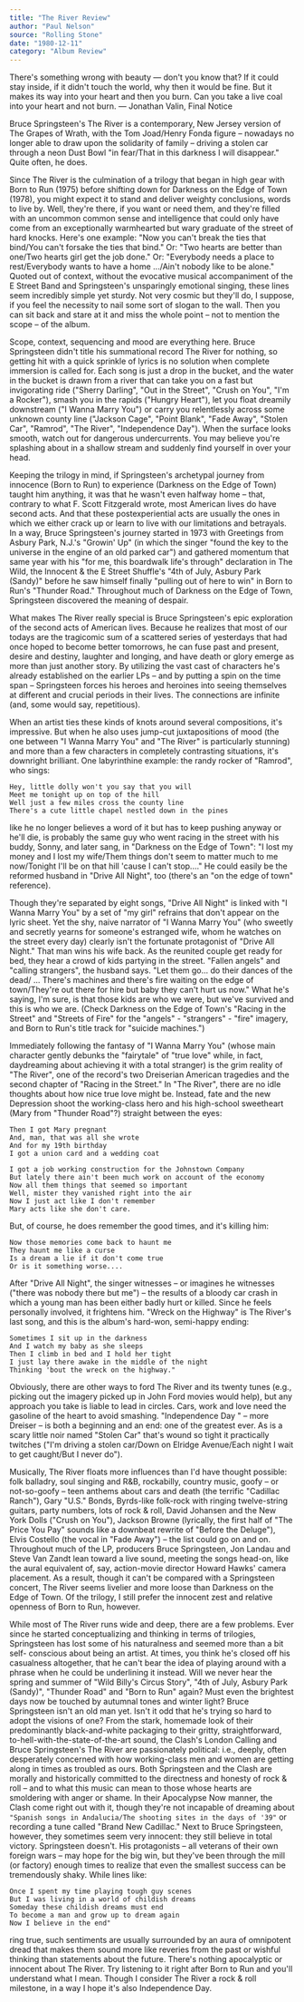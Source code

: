 ```yaml
---
title: "The River Review"
author: "Paul Nelson"
source: "Rolling Stone"
date: "1980-12-11"
category: "Album Review"
---
```


There's something wrong with beauty — don't you know that? If it could stay inside, if it didn't touch the world, why then it would be fine. But it makes its way into your heart and then you burn. Can you take a live coal into your heart and not burn. — Jonathan Valin, Final Notice

Bruce Springsteen's The River is a contemporary, New Jersey version of The Grapes of Wrath, with the Tom Joad/Henry Fonda figure – nowadays no longer able to draw upon the solidarity of family – driving a stolen car through a neon Dust Bowl "in fear/That in this darkness I will disappear." Quite often, he does.

Since The River is the culmination of a trilogy that began in high gear with Born to Run (1975) before shifting down for Darkness on the Edge of Town (1978), you might expect it to stand and deliver weighty conclusions, words to live by. Well, they're there, if you want or need them, and they're filled with an uncommon common sense and intelligence that could only have come from an exceptionally warmhearted but wary graduate of the street of hard knocks. Here's one example: "Now you can't break the ties that bind/You can't forsake the ties that bind." Or: "Two hearts are better than one/Two hearts girl get the job done." Or: "Everybody needs a place to rest/Everybody wants to have a home .../Ain't nobody like to be alone." Quoted out of context, without the evocative musical accompaniment of the E Street Band and Springsteen's unsparingly emotional singing, these lines seem incredibly simple yet sturdy. Not very cosmic but they'll do, I suppose, if you feel the necessity to nail some sort of slogan to the wall. Then you can sit back and stare at it and miss the whole point – not to mention the scope – of the album.

Scope, context, sequencing and mood are everything here. Bruce Springsteen didn't title his summational record The River for nothing, so getting hit with a quick sprinkle of lyrics is no solution when complete immersion is called for. Each song is just a drop in the bucket, and the water in the bucket is drawn from a river that can take you on a fast but invigorating ride ("Sherry Darling", "Out in the Street", "Crush on You", "I'm a Rocker"), smash you in the rapids ("Hungry Heart"), let you float dreamily downstream ("I Wanna Marry You") or carry you relentlessly across some unknown county line ("Jackson Cage", "Point Blank", "Fade Away", "Stolen Car", "Ramrod", "The River", "Independence Day"). When the surface looks smooth, watch out for dangerous undercurrents. You may believe you're splashing about in a shallow stream and suddenly find yourself in over your head.

Keeping the trilogy in mind, if Springsteen's archetypal journey from innocence (Born to Run) to experience (Darkness on the Edge of Town) taught him anything, it was that he wasn't even halfway home – that, contrary to what F. Scott Fitzgerald wrote, most American lives do have second acts. And that these postexperiential acts are usually the ones in which we either crack up or learn to live with our limitations and betrayals. In a way, Bruce Springsteen's journey started in 1973 with Greetings from Asbury Park, N.J.'s "Growin' Up" (in which the singer "found the key to the universe in the engine of an old parked car") and gathered momentum that same year with his "for me, this boardwalk life's through" declaration in The Wild, the Innocent & the E Street Shuffle's "4th of July, Asbury Park (Sandy)" before he saw himself finally "pulling out of here to win" in Born to Run's "Thunder Road." Throughout much of Darkness on the Edge of Town, Springsteen discovered the meaning of despair.

What makes The River really special is Bruce Springsteen's epic exploration of the second acts of American lives. Because he realizes that most of our todays are the tragicomic sum of a scattered series of yesterdays that had once hoped to become better tomorrows, he can fuse past and present, desire and destiny, laughter and longing, and have death or glory emerge as more than just another story. By utilizing the vast cast of characters he's already established on the earlier LPs – and by putting a spin on the time span – Springsteen forces his heroes and heroines into seeing themselves at different and crucial periods in their lives. The connections are infinite (and, some would say, repetitious).

When an artist ties these kinds of knots around several compositions, it's impressive. But when he also uses jump-cut juxtapositions of mood (the one between "I Wanna Marry You" and "The River" is particularly stunning) and more than a few characters in completely contrasting situations, it's downright brilliant. One labyrinthine example: the randy rocker of "Ramrod", who sings:

```
Hey, little dolly won't you say that you will
Meet me tonight up on top of the hill
Well just a few miles cross the county line
There's a cute little chapel nestled down in the pines
```

like he no longer believes a word of it but has to keep pushing anyway or he'll die, is probably the same guy who went racing in the street with his buddy, Sonny, and later sang, in "Darkness on the Edge of Town": "I lost my money and I lost my wife/Them things don't seem to matter much to me now/Tonight I'll be on that hill 'cause I can't stop...." He could easily be the reformed husband in "Drive All Night", too (there's an "on the edge of town" reference).

Though they're separated by eight songs, "Drive All Night" is linked with "I Wanna Marry You" by a set of "my girl" refrains that don't appear on the lyric sheet. Yet the shy, naive narrator of "I Wanna Marry You" (who sweetly and secretly yearns for someone's estranged wife, whom he watches on the street every day) clearly isn't the fortunate protagonist of "Drive All Night." That man wins his wife back. As the reunited couple get ready for bed, they hear a crowd of kids partying in the street. "Fallen angels" and "calling strangers", the husband says. "Let them go... do their dances of the dead/ ... There's machines and there's fire waiting on the edge of town/They're out there for hire but baby they can't hurt us now." What he's saying, I'm sure, is that those kids are who we were, but we've survived and this is who we are. (Check Darkness on the Edge of Town's "Racing in the Street" and "Streets of Fire" for the "angels" - "strangers" - "fire" imagery, and Born to Run's title track for "suicide machines.")

Immediately following the fantasy of "I Wanna Marry You" (whose main character gently debunks the "fairytale" of "true love" while, in fact, daydreaming about achieving it with a total stranger) is the grim reality of "The River", one of the record's two Dreiserian American tragedies and the second chapter of "Racing in the Street." In "The River", there are no idle thoughts about how nice true love might be. Instead, fate and the new Depression shoot the working-class hero and his high-school sweetheart (Mary from "Thunder Road"?) straight between the eyes:

```
Then I got Mary pregnant
And, man, that was all she wrote
And for my 19th birthday
I got a union card and a wedding coat
```

```
I got a job working construction for the Johnstown Company
But lately there ain't been much work on account of the economy
Now all them things that seemed so important
Well, mister they vanished right into the air
Now I just act like I don't remember
Mary acts like she don't care.
```

But, of course, he does remember the good times, and it's killing him:

```
Now those memories come back to haunt me
They haunt me like a curse
Is a dream a lie if it don't come true
Or is it something worse....
```

After "Drive All Night", the singer witnesses – or imagines he witnesses ("there was nobody there but me") – the results of a bloody car crash in which a young man has been either badly hurt or killed. Since he feels personally involved, it frightens him. "Wreck on the Highway" is The River's last song, and this is the album's hard-won, semi-happy ending:

```
Sometimes I sit up in the darkness
And I watch my baby as she sleeps
Then I climb in bed and I hold her tight
I just lay there awake in the middle of the night
Thinking 'bout the wreck on the highway."
```

Obviously, there are other ways to ford The River and its twenty tunes (e.g., picking out the imagery picked up in John Ford movies would help), but any approach you take is liable to lead in circles. Cars, work and love need the gasoline of the heart to avoid smashing. "Independence Day " – more Dreiser – is both a beginning and an end: one of the greatest ever. As is a scary little noir named "Stolen Car" that's wound so tight it practically twitches ("I'm driving a stolen car/Down on Elridge Avenue/Each night I wait to get caught/But I never do").

Musically, The River floats more influences than I'd have thought possible: folk balladry, soul singing and R&B, rockabilly, country music, goofy – or not-so-goofy – teen anthems about cars and death (the terrific "Cadillac Ranch"), Gary "U.S." Bonds, Byrds-like folk-rock with ringing twelve-string guitars, party numbers, lots of rock & roll, David Johansen and the New York Dolls ("Crush on You"), Jackson Browne (lyrically, the first half of "The Price You Pay" sounds like a downbeat rewrite of "Before the Deluge"), Elvis Costello (the vocal in "Fade Away") – the list could go on and on. Throughout much of the LP, producers Bruce Springsteen, Jon Landau and Steve Van Zandt lean toward a live sound, meeting the songs head-on, like the aural equivalent of, say, action-movie director Howard Hawks' camera placement. As a result, though it can't be compared with a Springsteen concert, The River seems livelier and more loose than Darkness on the Edge of Town. Of the trilogy, I still prefer the innocent zest and relative openness of Born to Run, however.

While most of The River runs wide and deep, there are a few problems. Ever since he started conceptualizing and thinking in terms of trilogies, Springsteen has lost some of his naturalness and seemed more than a bit self- conscious about being an artist. At times, you think he's closed off his casualness altogether, that he can't bear the idea of playing around with a phrase when he could be underlining it instead. Will we never hear the spring and summer of "Wild Billy's Circus Story", "4th of July, Asbury Park (Sandy)", "Thunder Road" and "Born to Run" again? Must even the brightest days now be touched by autumnal tones and winter light? Bruce Springsteen isn't an old man yet. Isn't it odd that he's trying so hard to adopt the visions of one? From the stark, homemade look of their predominantly black-and-white packaging to their gritty, straightforward, to-hell-with-the-state-of-the-art sound, the Clash's London Calling and Bruce Springsteen's The River are passionately political: i.e., deeply, often desperately concerned with how working-class men and women are getting along in times as troubled as ours. Both Springsteen and the Clash are morally and historically committed to the directness and honesty of rock & roll – and to what this music can mean to those whose hearts are smoldering with anger or shame. In their Apocalypse Now manner, the Clash come right out with it, though they're not incapable of dreaming about `"Spanish songs in Andalucia/The shooting sites in the days of '39"` or recording a tune called "Brand New Cadillac." Next to Bruce Springsteen, however, they sometimes seem very innocent: they still believe in total victory. Springsteen doesn't. His protagonists – all veterans of their own foreign wars – may hope for the big win, but they've been through the mill (or factory) enough times to realize that even the smallest success can be tremendously shaky. While lines like:

```
Once I spent my time playing tough guy scenes
But I was living in a world of childish dreams
Someday these childish dreams must end
To become a man and grow up to dream again
Now I believe in the end"
```

ring true, such sentiments are usually surrounded by an aura of omnipotent dread that makes them sound more like reveries from the past or wishful thinking than statements about the future. There's nothing apocalyptic or innocent about The River. Try listening to it right after Born to Run and you'll understand what I mean. Though I consider The River a rock & roll milestone, in a way I hope it's also Independence Day.
